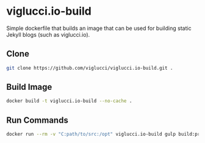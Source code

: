 # viglucci.io-build
Simple dockerfile that builds an image that can be used for building static Jekyll blogs (such as viglucci.io).

## Clone
```bash
git clone https://github.com/viglucci/viglucci.io-build.git .
```

## Build Image

```bash
docker build -t viglucci.io-build --no-cache .
```

## Run Commands

```bash
docker run --rm -v "C:path/to/src:/opt" viglucci.io-build gulp build:production
```
